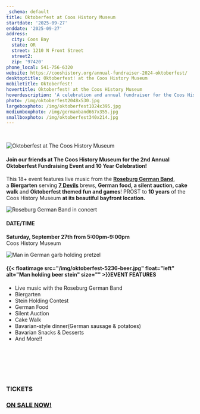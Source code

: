 ```yaml
---
_schema: default
title: Oktoberfest at Coos History Museum
startdate: '2025-09-27'
enddate: '2025-09-27'
address:
  city: Coos Bay
  state: OR
  street: 1210 N Front Street
  street2:
  zip: '97420'
phone_local: 541-756-6320
website: https://cooshistory.org/annual-fundraiser-2024-oktoberfest/
desktoptitle: Oktoberfest! at the Coos History Museum
mobiletitle: Oktoberfest!
hovertitle: Oktoberfest! at the Coos History Museum
hoverdescription: 'A celebration and annual fundraiser for the Coos History Museum '
photo: /img/oktoberfest2048x530.jpg
largeboxphoto: /img/oktoberfest1024x395.jpg
mediumboxphoto: /img/germanband667x355.jpg
smallboxphoto: /img/oktoberfest340x214.jpg
---
```

&nbsp;

![Oktoberfest at The Coos History Museum](/img/oktoberfest-pic-with-logo.jpg "Oktoberfest at The Coos History Museum")

#### Join our friends at The Coos History Museum for the 2nd Annual Oktoberfest Fundraising Event and 10 Year Celebration!

This 18+ event features live&nbsp;music&nbsp;from the&nbsp;<a href="https://www.facebook.com/roseburggermanband" target="_blank" rel="noopener"><strong>Roseburg German Band</strong></a>, a&nbsp;**Biergarten**&nbsp;serving&nbsp;<a href="https://7devilsbrewery.com/" target="_blank" rel="noopener"><strong>7 Devils</strong></a>&nbsp;brews,&nbsp;**German&nbsp;food, a silent auction, cake walk**&nbsp;and&nbsp;**Oktoberfest themed fun and games**!&nbsp;PROST to **10 years** of the Coos History Museum **at its beautiful bayfront location.**

![Roseburg German Band in concert](/img/german-band.jpg "Roseburg German Band")

#### DATE/TIME

**Saturday, September 27th from 5:00pm-9:00pm**<br>Coos History Museum

![Man in German garb holding pretzel](/img/oktoberfest-5194-pretzel.jpg "Good eats at Oktoberfest!")

#### {{< floatimage src="/img/oktoberfest-5236-beer.jpg" float="left" alt="Man holding beer stein" size="" >}}EVENT FEATURES

* Live music with the Roseburg German Band
* Biergarten
* Stein Holding Contest
* German Food
* Silent Auction
* Cake Walk
* Bavarian-style dinner(German sausage & potatoes)
* Bavarian Snacks & Desserts
* And More!!

&nbsp;

&nbsp;

&nbsp;

### TICKETS

### <a href="https://cooshistory.org/annual-fundraiser-2024-oktoberfest/" target="_blank" rel="noopener"><strong>ON SALE NOW!</strong></a><br>